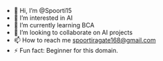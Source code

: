 - 👋 Hi, I’m @Spoorti15
- 👀 I’m interested in AI
- 🌱 I’m currently learning BCA
- 💞️ I’m looking to collaborate on AI projects
- 📫 How to reach me spoortiragate168@gmail.com 
- ⚡ Fun fact: Beginner for this domain.

<!---
Spoorti15/Spoorti15 is a ✨ special ✨ repository because its `README.md` (this file) appears on your GitHub profile.
You can click the Preview link to take a look at your changes.
--->
